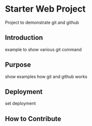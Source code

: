 # Starter Web Project

Project to demonstrate git and github

## Introduction

example to show various git command

## Purpose

show examples how git and github works

## Deployment

set deployment

## How to Contribute

